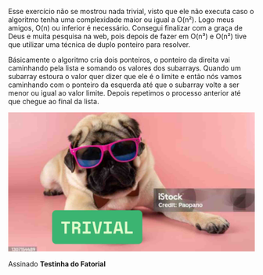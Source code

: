 Esse exercício não se mostrou nada trivial, visto que ele não executa caso o algoritmo tenha uma complexidade maior ou igual a O(n²).
Logo meus amigos, O(n) ou inferior é necessário.
Consegui finalizar com a graça de Deus e muita pesquisa na web, pois depois de fazer em O(n³) e O(n²) tive que utilizar uma técnica de duplo ponteiro para resolver.

Básicamente o algoritmo cria dois ponteiros, o ponteiro da direita vai caminhando pela lista e somando os valores dos subarrays. Quando um subarray estoura o valor quer dizer que ele é o limite e então nós vamos caminhando com o ponteiro da esquerda até que o subarray volte a ser menor ou igual ao valor limite.
Depois repetimos o processo anterior até que chegue ao final da lista.

![Menos foco, mais ansiedade](./imagem.jpg)

Assinado
**Testinha do Fatorial**